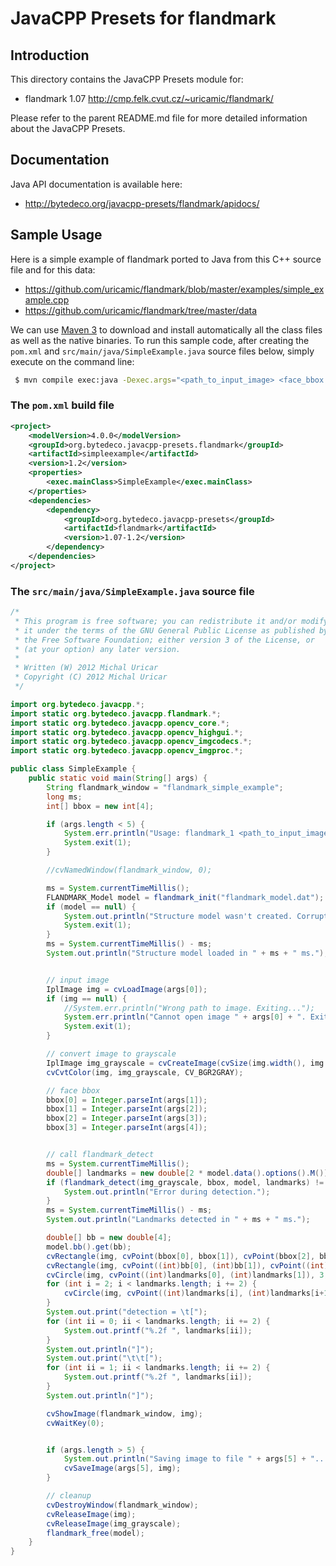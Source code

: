 JavaCPP Presets for flandmark
=============================

Introduction
------------
This directory contains the JavaCPP Presets module for:

 * flandmark 1.07  http://cmp.felk.cvut.cz/~uricamic/flandmark/

Please refer to the parent README.md file for more detailed information about the JavaCPP Presets.


Documentation
-------------
Java API documentation is available here:

 * http://bytedeco.org/javacpp-presets/flandmark/apidocs/


Sample Usage
------------
Here is a simple example of flandmark ported to Java from this C++ source file and for this data:

 * https://github.com/uricamic/flandmark/blob/master/examples/simple_example.cpp
 * https://github.com/uricamic/flandmark/tree/master/data

We can use [Maven 3](http://maven.apache.org/) to download and install automatically all the class files as well as the native binaries. To run this sample code, after creating the `pom.xml` and `src/main/java/SimpleExample.java` source files below, simply execute on the command line:
```bash
 $ mvn compile exec:java -Dexec.args="<path_to_input_image> <face_bbox - 4int> [<path_to_output_image>]"
```

### The `pom.xml` build file
```xml
<project>
    <modelVersion>4.0.0</modelVersion>
    <groupId>org.bytedeco.javacpp-presets.flandmark</groupId>
    <artifactId>simpleexample</artifactId>
    <version>1.2</version>
    <properties>
        <exec.mainClass>SimpleExample</exec.mainClass>
    </properties>
    <dependencies>
        <dependency>
            <groupId>org.bytedeco.javacpp-presets</groupId>
            <artifactId>flandmark</artifactId>
            <version>1.07-1.2</version>
        </dependency>
    </dependencies>
</project>
```

### The `src/main/java/SimpleExample.java` source file
```java
/*
 * This program is free software; you can redistribute it and/or modify
 * it under the terms of the GNU General Public License as published by
 * the Free Software Foundation; either version 3 of the License, or
 * (at your option) any later version.
 *
 * Written (W) 2012 Michal Uricar
 * Copyright (C) 2012 Michal Uricar
 */

import org.bytedeco.javacpp.*;
import static org.bytedeco.javacpp.flandmark.*;
import static org.bytedeco.javacpp.opencv_core.*;
import static org.bytedeco.javacpp.opencv_highgui.*;
import static org.bytedeco.javacpp.opencv_imgcodecs.*;
import static org.bytedeco.javacpp.opencv_imgproc.*;

public class SimpleExample {
    public static void main(String[] args) {
        String flandmark_window = "flandmark_simple_example";
        long ms;
        int[] bbox = new int[4];

        if (args.length < 5) {
            System.err.println("Usage: flandmark_1 <path_to_input_image> <face_bbox - 4int> [<path_to_output_image>]");
            System.exit(1);
        }

        //cvNamedWindow(flandmark_window, 0);

        ms = System.currentTimeMillis();
        FLANDMARK_Model model = flandmark_init("flandmark_model.dat");
        if (model == null) {
            System.out.println("Structure model wasn't created. Corrupted file flandmark_model.dat?");
            System.exit(1);
        }
        ms = System.currentTimeMillis() - ms;
        System.out.println("Structure model loaded in " + ms + " ms.");


        // input image
        IplImage img = cvLoadImage(args[0]);
        if (img == null) {
            //System.err.println("Wrong path to image. Exiting...");
            System.err.println("Cannot open image " + args[0] + ". Exiting...");
            System.exit(1);
        }

        // convert image to grayscale
        IplImage img_grayscale = cvCreateImage(cvSize(img.width(), img.height()), IPL_DEPTH_8U, 1);
        cvCvtColor(img, img_grayscale, CV_BGR2GRAY);

        // face bbox
        bbox[0] = Integer.parseInt(args[1]);
        bbox[1] = Integer.parseInt(args[2]);
        bbox[2] = Integer.parseInt(args[3]);
        bbox[3] = Integer.parseInt(args[4]);


        // call flandmark_detect
        ms = System.currentTimeMillis();
        double[] landmarks = new double[2 * model.data().options().M()];
        if (flandmark_detect(img_grayscale, bbox, model, landmarks) != 0) {
            System.out.println("Error during detection.");
        }
        ms = System.currentTimeMillis() - ms;
        System.out.println("Landmarks detected in " + ms + " ms.");

        double[] bb = new double[4];
        model.bb().get(bb);
        cvRectangle(img, cvPoint(bbox[0], bbox[1]), cvPoint(bbox[2], bbox[3]), CV_RGB(255, 0, 0));
        cvRectangle(img, cvPoint((int)bb[0], (int)bb[1]), cvPoint((int)bb[2], (int)bb[3]), CV_RGB(0, 0, 255));
        cvCircle(img, cvPoint((int)landmarks[0], (int)landmarks[1]), 3, CV_RGB(0, 0, 255), CV_FILLED, 8, 0);
        for (int i = 2; i < landmarks.length; i += 2) {
            cvCircle(img, cvPoint((int)landmarks[i], (int)landmarks[i+1]), 3, CV_RGB(255, 0, 0), CV_FILLED, 8, 0);
        }
        System.out.print("detection = \t[");
        for (int ii = 0; ii < landmarks.length; ii += 2) {
            System.out.printf("%.2f ", landmarks[ii]);
        }
        System.out.println("]");
        System.out.print("\t\t[");
        for (int ii = 1; ii < landmarks.length; ii += 2) {
            System.out.printf("%.2f ", landmarks[ii]);
        }
        System.out.println("]");

        cvShowImage(flandmark_window, img);
        cvWaitKey(0);


        if (args.length > 5) {
            System.out.println("Saving image to file " + args[5] + "...");
            cvSaveImage(args[5], img);
        }

        // cleanup
        cvDestroyWindow(flandmark_window);
        cvReleaseImage(img);
        cvReleaseImage(img_grayscale);
        flandmark_free(model);
    }
}
```
